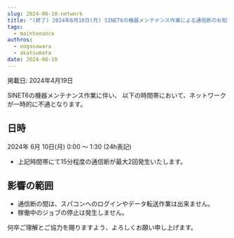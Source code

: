 ```yaml
---
slug: 2024-06-10-network
title: "(終了) 2024年6月10日(月) SINET6の機器メンテナンス作業による通信断のお知らせ"
tags:
  - maintenance
authros:
  - oogasawara
  - akatsumata
date: 2024-06-10
---
```


掲載日: 2024年4月19日

SINET6の機器メンテナンス作業に伴い、 以下の時間帯において、ネットワークが一時的に不通となります。

## 日時

2024年 6月 10日(月) 0:00 ～ 1:30 (24h表記)
- 上記時間帯にて15分程度の通信断が最大2回発生いたします。

## 影響の範囲

- 通信断の間は、スパコンへのログインやデータ転送作業は出来ません。
- 稼働中のジョブの停止は発生しません。

何卒ご理解とご協力を賜りますよう、よろしくお願い申し上げます。

